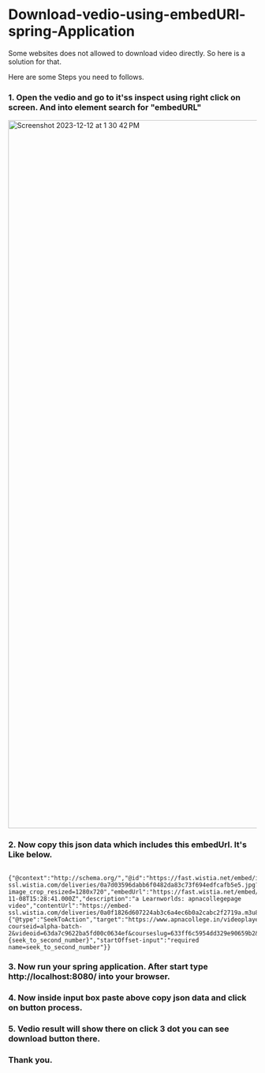 # Download-vedio-using-embedURl-spring-Application
Some websites does not allowed to download video directly. So here is a solution for that.

Here are some Steps you need to follows.
### 1. Open the vedio and go to it'ss inspect using right click on screen. And into element search for "embedURL"
   <img width="1434" alt="Screenshot 2023-12-12 at 1 30 42 PM" src="https://github.com/hariomjee/Download-vedio-using-embedURL-spring-Application/assets/81242043/c3b23efc-869f-47be-a3cc-f0b0a560c3c1">

### 2. Now copy this json data which includes this embedUrl. It's Like below.
      {"@context":"http://schema.org/","@id":"https://fast.wistia.net/embed/iframe/awo0j1eky7","@type":"VideoObject","duration":"PT36M40S","name":"Part1_1.mp4","thumbnailUrl":"https://embed-ssl.wistia.com/deliveries/0a7d03596dabb6f0482da83c73f694edfcafb5e5.jpg?image_crop_resized=1280x720","embedUrl":"https://fast.wistia.net/embed/iframe/awo0j1eky7","uploadDate":"2022-11-08T15:28:41.000Z","description":"a Learnworlds: apnacollegepage video","contentUrl":"https://embed-ssl.wistia.com/deliveries/0a0f1826d607224ab3c6a4ec6b0a2cabc2f2719a.m3u8","potentialAction":{"@type":"SeekToAction","target":"https://www.apnacollege.in/videoplayer?courseid=alpha-batch-2&videoid=63da7c9622ba5fd00c0634ef&courseslug=633ff6c5954dd329e90659b2&unit=63da7c9622ba5fd00c0634ef&wtime={seek_to_second_number}","startOffset-input":"required name=seek_to_second_number"}}

### 3. Now run your spring application. After start type http://localhost:8080/ into your browser.
### 4. Now inside input box paste above copy json data and click on button process.
### 5. Vedio result will show there on click 3 dot you can see download button there.


### Thank you.
